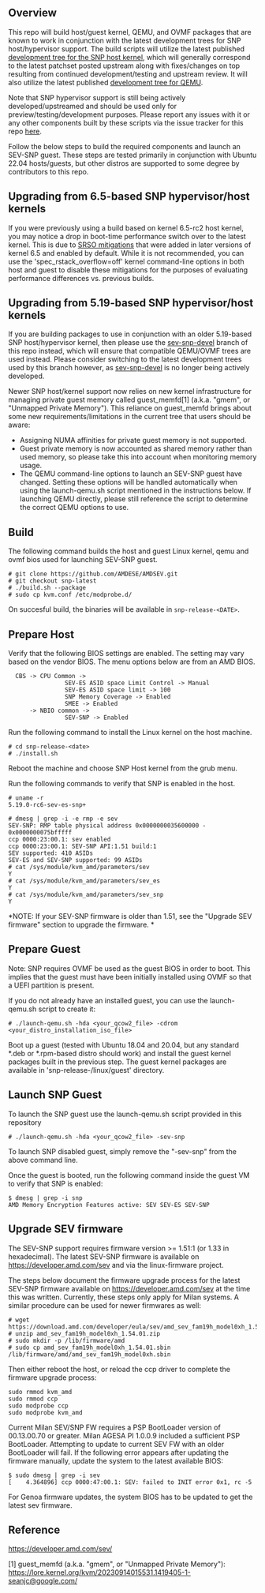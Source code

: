 ## Overview

This repo will build host/guest kernel, QEMU, and OVMF packages that are known to work in conjunction with the latest development trees for SNP host/hypervisor support. The build scripts will utilize the latest published [development tree for the SNP host kernel](https://github.com/amdese/linux/tree/snp-host-latest), which will generally correspond to the latest patchset posted upstream along with fixes/changes on top resulting from continued development/testing and upstream review. It will also utilize the latest published [development tree for QEMU](https://github.com/amdese/qemu/tree/snp-latest).

Note that SNP hypervisor support is still being actively developed/upstreamed and should be used only for preview/testing/development purposes. Please report any issues with it or any other components built by these scripts via the issue tracker for this repo [here](https://github.com/AMDESE/AMDSEV/issues).

Follow the below steps to build the required components and launch an SEV-SNP guest. These steps are tested primarily in conjunction with Ubuntu 22.04 hosts/guests, but other distros are supported to some degree by contributors to this repo.

## Upgrading from 6.5-based SNP hypervisor/host kernels

If you were previously using a build based on kernel 6.5-rc2 host kernel, you may notice a drop in boot-time performance switch over to the latest kernel. This is due to [SRSO mitigations](https://www.amd.com/content/dam/amd/en/documents/corporate/cr/speculative-return-stack-overflow-whitepaper.pdf) that were added in later versions of kernel 6.5 and enabled by default. While it is not recommended, you can use the 'spec_rstack_overflow=off' kernel command-line options in both host and guest to disable these mitigations for the purposes of evaluating performance differences vs. previous builds.

## Upgrading from 5.19-based SNP hypervisor/host kernels

If you are building packages to use in conjunction with an older 5.19-based SNP host/hypervisor kernel, then please use the [sev-snp-devel](https://github.com/amdese/amdsev/tree/sev-snp-devel) branch of this repo instead, which will ensure that compatible QEMU/OVMF trees are used instead. Please consider switching to the latest development trees used by this branch however, as [sev-snp-devel](https://github.com/amdese/amdsev/tree/sev-snp-devel) is no longer being actively developed.

Newer SNP host/kernel support now relies on new kernel infrastructure for managing private guest memory called guest_memfd[1] (a.k.a. "gmem", or "Unmapped Private Memory"). This reliance on guest_memfd brings about some new requirements/limitations in the current tree that users should be aware:
* Assigning NUMA affinities for private guest memory is not supported.
* Guest private memory is now accounted as shared memory rather than used memory, so please take this into account when monitoring memory usage.
* The QEMU command-line options to launch an SEV-SNP guest have changed. Setting these options will be handled automatically when using the launch-qemu.sh script mentioned in the instructions below. If launching QEMU directly, please still reference the script to determine the correct QEMU options to use.

## Build

The following command builds the host and guest Linux kernel, qemu and ovmf bios used for launching SEV-SNP guest.

````
# git clone https://github.com/AMDESE/AMDSEV.git
# git checkout snp-latest
# ./build.sh --package
# sudo cp kvm.conf /etc/modprobe.d/
````
On succesful build, the binaries will be available in `snp-release-<DATE>`.

## Prepare Host

Verify that the following BIOS settings are enabled. The setting may vary based on the vendor BIOS. The menu options below are from an AMD BIOS.
  
```
  CBS -> CPU Common ->
                SEV-ES ASID space Limit Control -> Manual
                SEV-ES ASID space limit -> 100
                SNP Memory Coverage -> Enabled 
                SMEE -> Enabled
      -> NBIO common ->
                SEV-SNP -> Enabled
```
  
Run the following command to install the Linux kernel on the host machine.

```
# cd snp-release-<date>
# ./install.sh
```

Reboot the machine and choose SNP Host kernel from the grub menu.

Run the following commands to verify that SNP is enabled in the host.

````
# uname -r
5.19.0-rc6-sev-es-snp+

# dmesg | grep -i -e rmp -e sev
SEV-SNP: RMP table physical address 0x0000000035600000 - 0x0000000075bfffff
ccp 0000:23:00.1: sev enabled
ccp 0000:23:00.1: SEV-SNP API:1.51 build:1
SEV supported: 410 ASIDs
SEV-ES and SEV-SNP supported: 99 ASIDs
# cat /sys/module/kvm_amd/parameters/sev
Y
# cat /sys/module/kvm_amd/parameters/sev_es 
Y
# cat /sys/module/kvm_amd/parameters/sev_snp 
Y

````
  
*NOTE: If your SEV-SNP firmware is older than 1.51, see the "Upgrade SEV firmware" section to upgrade the firmware. *
  
## Prepare Guest

Note: SNP requires OVMF be used as the guest BIOS in order to boot. This implies that the guest must have been initially installed using OVMF so that a UEFI partition is present.

If you do not already have an installed guest, you can use the launch-qemu.sh script to create it:

````
# ./launch-qemu.sh -hda <your_qcow2_file> -cdrom <your_distro_installation_iso_file>
````

Boot up a guest (tested with Ubuntu 18.04 and 20.04, but any standard *.deb or *.rpm-based distro should work) and install the guest kernel packages built in the previous step. The guest kernel packages are available in 'snp-release-<DATE>/linux/guest' directory.

## Launch SNP Guest

To launch the SNP guest use the launch-qemu.sh script provided in this repository

````
# ./launch-qemu.sh -hda <your_qcow2_file> -sev-snp
````

To launch SNP disabled guest, simply remove the "-sev-snp" from the above command line.

Once the guest is booted, run the following command inside the guest VM to verify that SNP is enabled:

````
$ dmesg | grep -i snp
AMD Memory Encryption Features active: SEV SEV-ES SEV-SNP
````

## Upgrade SEV firmware

The SEV-SNP support requires firmware version >= 1.51:1 (or 1.33 in hexadecimal). The latest SEV-SNP firmware is available on https://developer.amd.com/sev and via the linux-firmware project.

The steps below document the firmware upgrade process for the latest SEV-SNP firmware available on https://developer.amd.com/sev at the time this was written. Currently, these steps only apply for Milan systems. A similar procedure can be used for newer firmwares as well:

```
# wget https://download.amd.com/developer/eula/sev/amd_sev_fam19h_model0xh_1.54.01.zip
# unzip amd_sev_fam19h_model0xh_1.54.01.zip
# sudo mkdir -p /lib/firmware/amd
# sudo cp amd_sev_fam19h_model0xh_1.54.01.sbin /lib/firmware/amd/amd_sev_fam19h_model0xh.sbin
```

Then either reboot the host, or reload the ccp driver to complete the firmware upgrade process:

```
sudo rmmod kvm_amd
sudo rmmod ccp
sudo modprobe ccp
sudo modprobe kvm_amd
```

Current Milan SEV/SNP FW requires a PSP BootLoader version of 00.13.00.70 or greater. Milan AGESA PI 1.0.0.9 included a sufficient PSP BootLoader. Attempting to update to current SEV FW with an older BootLoader will fail. If the following error appears after updating the firmware manually, update the system to the latest available BIOS:

```
$ sudo dmesg | grep -i sev
[    4.364896] ccp 0000:47:00.1: SEV: failed to INIT error 0x1, rc -5
```
For Genoa firmware updates, the system BIOS has to be updated to get the latest sev firmware.

## Reference

https://developer.amd.com/sev/

[1] guest_memfd (a.k.a. "gmem", or "Unmapped Private Memory"): https://lore.kernel.org/kvm/20230914015531.1419405-1-seanjc@google.com/
